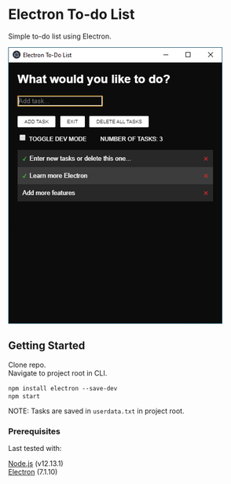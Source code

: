 # Electron To-do List

Simple to-do list using Electron.

![image](https://github.com/DanielJPiazza/electron-todo-list/blob/master/GitHub_Reference/screenshot.png)

## Getting Started

Clone repo.<br>
Navigate to project root in CLI.<br>
```
npm install electron --save-dev
npm start
```
NOTE: Tasks are saved in `userdata.txt` in project root.

### Prerequisites

Last tested with:<br>

[Node.js](https://nodejs.org/en/) (v12.13.1)<br>
[Electron](https://www.electronjs.org/) (7.1.10)
